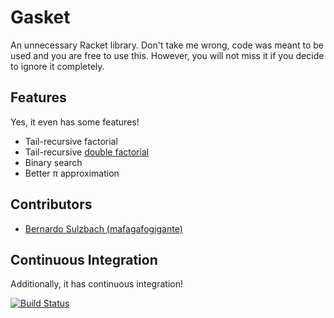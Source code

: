# Gasket

An unnecessary Racket library. Don't take me wrong, code was meant to be used
and you are free to use this. However, you will not miss it if you decide to
ignore it completely.

## Features

Yes, it even has some features!

+ Tail-recursive factorial
+ Tail-recursive [double factorial](https://en.wikipedia.org/wiki/Double_factorial)
+ Binary search
+ Better π approximation

## Contributors

+ [Bernardo Sulzbach (mafagafogigante)](http://www.mafagafogigante.org/)

## Continuous Integration

Additionally, it has continuous integration!

[![Build Status](https://travis-ci.org/mafagafogigante/gasket.svg?branch=master)](https://travis-ci.org/mafagafogigante/gasket)

